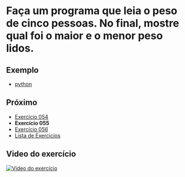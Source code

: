 # Faça um programa que leia o peso de cinco pessoas. No final, mostre qual foi o maior e o menor peso lidos.

## Exemplo

- [python](python)

## Próximo

- [Exercício 054](../054)
- **Exercício 055**
- [Exercício 056](../056)
- [Lista de Exercicios](../)

## Video do exercício

[![Video do exercício](https://img.youtube.com/vi/Kjpb_IAOKRQ/maxresdefault.jpg)](https://youtu.be/Kjpb_IAOKRQ)
